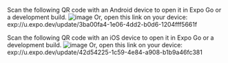 Scan the following QR code with an Android device to open it in Expo Go or a development build.
![image](https://github.com/Jumpedfox/tarot/assets/81188110/071f7de9-f6bd-4276-96f1-9dfea2c81571)
Or, open this link on your device:
exp://u.expo.dev/update/3ba00fa4-1e06-4dd2-b0d6-1204fff5661f

Scan the following QR code with an iOS device to open it in Expo Go or a development build.
![image](https://github.com/Jumpedfox/tarot/assets/81188110/b7436407-12a1-41c9-be59-ea38eb79f22f)
Or, open this link on your device:
exp://u.expo.dev/update/42d54225-1c59-4e84-a908-b1b9a46fc381
